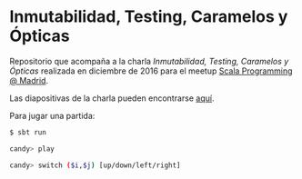 # Inmutabilidad, Testing, Caramelos y Ópticas

Repositorio que acompaña a la charla *Inmutabilidad, Testing, Caramelos y Ópticas* realizada en diciembre de 2016 para el meetup [Scala Programming @ Madrid](https://www.meetup.com/es-ES/Scala-Programming-Madrid/events/235779135/). 

Las diapositivas de la charla pueden encontrarse [aquí](https://docs.google.com/presentation/d/1JdTYykoga9Vc-NYCDTYtOmRzXKh5y3-Mq-MNR-Bf53w/edit?usp=sharing).

Para jugar una partida:
```bash
$ sbt run

candy> play

candy> switch ($i,$j) [up/down/left/right]
```

